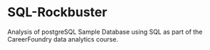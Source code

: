 # SQL-Rockbuster
Analysis of postgreSQL Sample Database using SQL as part of the CareerFoundry data analytics course. 
